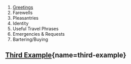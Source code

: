 1. [Greetings](#greetings)
2. Farewells
3. Pleasantries
4. Identity
5. Useful Travel Phrases
6. Emergencies & Requests
7. Bartering/Buying

## [Third Example](#){name=third-example}
